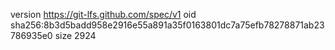 version https://git-lfs.github.com/spec/v1
oid sha256:8b3d5badd958e2916e55a891a35f0163801dc7a75efb78278871ab23786935e0
size 2924
